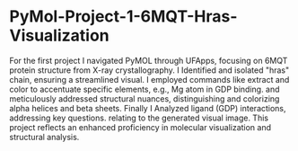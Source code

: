 # PyMol-Project-1-6MQT-Hras-Visualization
For the first project I navigated PyMOL through UFApps, focusing on 6MQT protein structure from X-ray crystallography. I Identified and isolated "hras" chain, ensuring a streamlined visual. I employed commands like extract and color to accentuate specific elements, e.g., Mg atom in GDP binding. and meticulously addressed structural nuances, distinguishing and colorizing alpha helices and beta sheets.  Finally I Analyzed ligand (GDP) interactions, addressing key questions. relating to the generated visual image. This project reflects an enhanced proficiency in molecular visualization and structural analysis.
